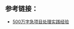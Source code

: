 



## 参考链接：
- [500万字急项目处理实践经验](http://www.locren.com/urgent-big-project-handling-practical-experience.html)

